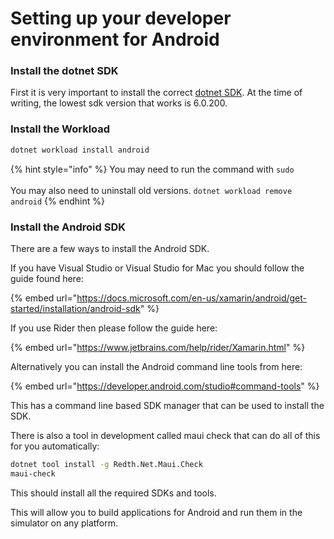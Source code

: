 # Setting up your developer environment for Android

### Install the dotnet SDK

First it is very important to install the correct [dotnet SDK](https://dotnet.microsoft.com/en-us/download/dotnet/6.0). At the time of writing, the lowest sdk version that works is 6.0.200.

### Install the Workload

```bash
dotnet workload install android
```

{% hint style="info" %}
You may need to run the command with `sudo`\
\
You may also need to uninstall old versions. `dotnet workload remove android`
{% endhint %}

### Install the Android SDK

There are a few ways to install the Android SDK.

If you have Visual Studio or Visual Studio for Mac you should follow the guide found here:

{% embed url="https://docs.microsoft.com/en-us/xamarin/android/get-started/installation/android-sdk" %}

If you use Rider then please follow the guide here:

{% embed url="https://www.jetbrains.com/help/rider/Xamarin.html" %}

Alternatively you can install the Android command line tools from here:&#x20;

{% embed url="https://developer.android.com/studio#command-tools" %}

This has a command line based SDK manager that can be used to install the SDK.

There is also a tool in development called maui check that can do all of this for you automatically:

```bash
dotnet tool install -g Redth.Net.Maui.Check
maui-check
```

This should install all the required SDKs and tools.



This will allow you to build applications for Android and run them in the simulator on any platform.
